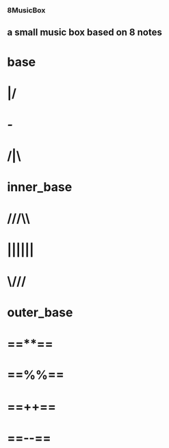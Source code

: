 ### 8MusicBox
## a small music box based on 8 notes
# base
# \|/ 
# _-_
# /|\
 
# inner_base
# ///\\\ 
# |||||| 
# \\\/// 

# outer_base
# ==**== 
# ==%%== 
# ==++== 
# ==--== 
